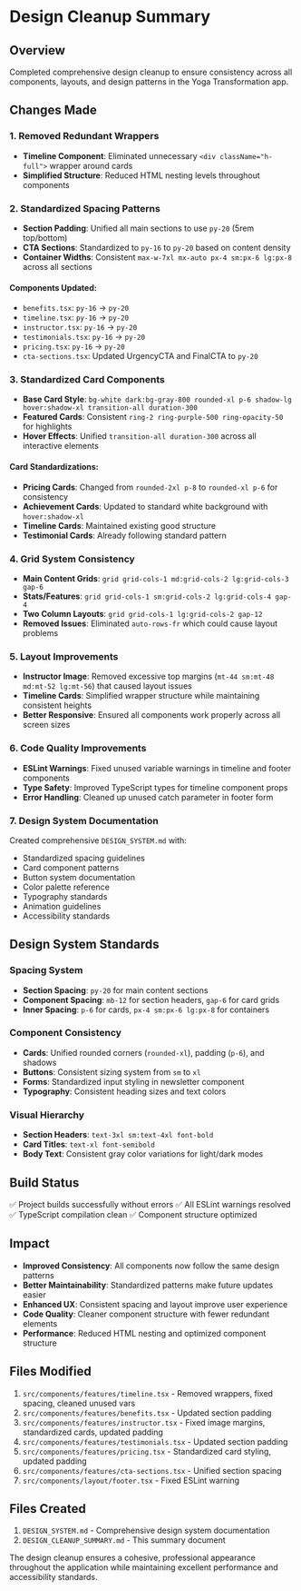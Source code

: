 # Design Cleanup Summary

## Overview
Completed comprehensive design cleanup to ensure consistency across all components, layouts, and design patterns in the Yoga Transformation app.

## Changes Made

### 1. Removed Redundant Wrappers
- **Timeline Component**: Eliminated unnecessary `<div className="h-full">` wrapper around cards
- **Simplified Structure**: Reduced HTML nesting levels throughout components

### 2. Standardized Spacing Patterns
- **Section Padding**: Unified all main sections to use `py-20` (5rem top/bottom)
- **CTA Sections**: Standardized to `py-16` to `py-20` based on content density
- **Container Widths**: Consistent `max-w-7xl mx-auto px-4 sm:px-6 lg:px-8` across all sections

#### Components Updated:
- `benefits.tsx`: `py-16` → `py-20`
- `timeline.tsx`: `py-16` → `py-20`
- `instructor.tsx`: `py-16` → `py-20`
- `testimonials.tsx`: `py-16` → `py-20`
- `pricing.tsx`: `py-16` → `py-20`
- `cta-sections.tsx`: Updated UrgencyCTA and FinalCTA to `py-20`

### 3. Standardized Card Components
- **Base Card Style**: `bg-white dark:bg-gray-800 rounded-xl p-6 shadow-lg hover:shadow-xl transition-all duration-300`
- **Featured Cards**: Consistent `ring-2 ring-purple-500 ring-opacity-50` for highlights
- **Hover Effects**: Unified `transition-all duration-300` across all interactive elements

#### Card Standardizations:
- **Pricing Cards**: Changed from `rounded-2xl p-8` to `rounded-xl p-6` for consistency
- **Achievement Cards**: Updated to standard white background with `hover:shadow-xl`
- **Timeline Cards**: Maintained existing good structure
- **Testimonial Cards**: Already following standard pattern

### 4. Grid System Consistency
- **Main Content Grids**: `grid grid-cols-1 md:grid-cols-2 lg:grid-cols-3 gap-6`
- **Stats/Features**: `grid grid-cols-1 sm:grid-cols-2 lg:grid-cols-4 gap-4`
- **Two Column Layouts**: `grid grid-cols-1 lg:grid-cols-2 gap-12`
- **Removed Issues**: Eliminated `auto-rows-fr` which could cause layout problems

### 5. Layout Improvements
- **Instructor Image**: Removed excessive top margins (`mt-44 sm:mt-48 md:mt-52 lg:mt-56`) that caused layout issues
- **Timeline Cards**: Simplified wrapper structure while maintaining consistent heights
- **Better Responsive**: Ensured all components work properly across all screen sizes

### 6. Code Quality Improvements
- **ESLint Warnings**: Fixed unused variable warnings in timeline and footer components
- **Type Safety**: Improved TypeScript types for timeline component props
- **Error Handling**: Cleaned up unused catch parameter in footer form

### 7. Design System Documentation
Created comprehensive `DESIGN_SYSTEM.md` with:
- Standardized spacing guidelines
- Card component patterns
- Button system documentation
- Color palette reference
- Typography standards
- Animation guidelines
- Accessibility standards

## Design System Standards

### Spacing System
- **Section Spacing**: `py-20` for main content sections
- **Component Spacing**: `mb-12` for section headers, `gap-6` for card grids
- **Inner Spacing**: `p-6` for cards, `px-4 sm:px-6 lg:px-8` for containers

### Component Consistency
- **Cards**: Unified rounded corners (`rounded-xl`), padding (`p-6`), and shadows
- **Buttons**: Consistent sizing system from `sm` to `xl`
- **Forms**: Standardized input styling in newsletter component
- **Typography**: Consistent heading sizes and text colors

### Visual Hierarchy
- **Section Headers**: `text-3xl sm:text-4xl font-bold`
- **Card Titles**: `text-xl font-semibold`
- **Body Text**: Consistent gray color variations for light/dark modes

## Build Status
✅ Project builds successfully without errors
✅ All ESLint warnings resolved
✅ TypeScript compilation clean
✅ Component structure optimized

## Impact
- **Improved Consistency**: All components now follow the same design patterns
- **Better Maintainability**: Standardized patterns make future updates easier
- **Enhanced UX**: Consistent spacing and layout improve user experience
- **Code Quality**: Cleaner component structure with fewer redundant elements
- **Performance**: Reduced HTML nesting and optimized component structure

## Files Modified
1. `src/components/features/timeline.tsx` - Removed wrappers, fixed spacing, cleaned unused vars
2. `src/components/features/benefits.tsx` - Updated section padding
3. `src/components/features/instructor.tsx` - Fixed image margins, standardized cards, updated padding
4. `src/components/features/testimonials.tsx` - Updated section padding
5. `src/components/features/pricing.tsx` - Standardized card styling, updated padding
6. `src/components/features/cta-sections.tsx` - Unified section spacing
7. `src/components/layout/footer.tsx` - Fixed ESLint warning

## Files Created
1. `DESIGN_SYSTEM.md` - Comprehensive design system documentation
2. `DESIGN_CLEANUP_SUMMARY.md` - This summary document

The design cleanup ensures a cohesive, professional appearance throughout the application while maintaining excellent performance and accessibility standards.